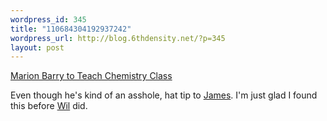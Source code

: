 ```yaml
--- 
wordpress_id: 345
title: "110684304192937242"
wordpress_url: http://blog.6thdensity.net/?p=345
layout: post
---
```

<a href="http://www.wtopnews.com/index.php?nid=25&amp;sid=401240">Marion Barry to Teach Chemistry Class</a>

Even though he's kind of an asshole, hat tip to <a href="http://whyihatedc.blogspot.com/">James</a>.  I'm just glad I found this before <a href="http://acidlogic.com/weblogs/blogger.htm">Wil</a> did.

